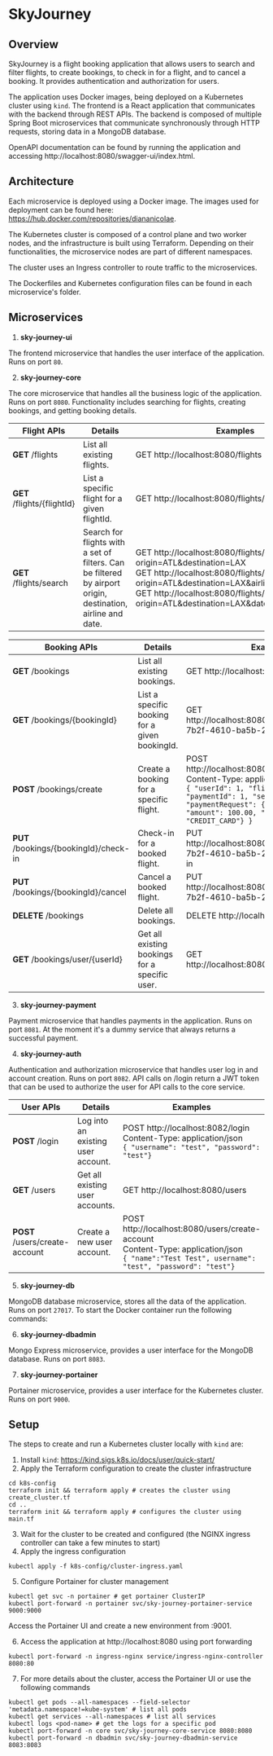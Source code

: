 # SkyJourney

## Overview

SkyJourney is a flight booking application that allows users to search and filter flights, to create bookings, to check in for a flight, and to cancel a booking.
It provides authentication and authorization for users.

The application uses Docker images, being deployed on a Kubernetes cluster using `kind`. 
The frontend is a React application that communicates with the backend through REST APIs. 
The backend is composed of multiple Spring Boot microservices that communicate synchronously through HTTP requests, storing data in a MongoDB database.

OpenAPI documentation can be found by running the application and accessing http://localhost:8080/swagger-ui/index.html.

## Architecture

Each microservice is deployed using a Docker image. The images used for deployment can be found here: https://hub.docker.com/repositories/diananicolae.

The Kubernetes cluster is composed of a control plane and two worker nodes, and the infrastructure is built using Terraform.
Depending on their functionalities, the microservice nodes are part of different namespaces.

The cluster uses an Ingress controller to route traffic to the microservices.

The Dockerfiles and Kubernetes configuration files can be found in each microservice's folder.

## Microservices

1. **sky-journey-ui**

The frontend microservice that handles the user interface of the application. Runs on port `80`.

2. **sky-journey-core**

The core microservice that handles all the business logic of the application. Runs on port `8080`.
Functionality includes searching for flights, creating bookings, and getting booking details.

| Flight APIs                          | Details                                                                                                     | Examples                                                                                                                                                                                                                                                    |
|--------------------------------------|-------------------------------------------------------------------------------------------------------------|-------------------------------------------------------------------------------------------------------------------------------------------------------------------------------------------------------------------------------------------------------------|
| **GET** /flights                     | List all existing flights.                                                                                  | GET http://localhost:8080/flights                                                                                                                                                                                                                           |
| **GET** /flights/{flightId}          | List a specific flight for a given flightId.                                                                | GET http://localhost:8080/flights/FL2820                                                                                                                                                                                                                    |
| **GET** /flights/search              | Search for flights with a set of filters. Can be filtered by airport origin, destination, airline and date. | GET http://localhost:8080/flights/search?origin=ATL&destination=LAX <br/> GET http://localhost:8080/flights/search?origin=ATL&destination=LAX&airlines=AIR_CANADA <br/> GET http://localhost:8080/flights/search?origin=ATL&destination=LAX&date=2024-01-13 |

| Booking APIs                           | Details                                        | Examples                                                                                                                                                                                                                             |
|----------------------------------------|------------------------------------------------|--------------------------------------------------------------------------------------------------------------------------------------------------------------------------------------------------------------------------------------|
| **GET** /bookings                      | List all existing bookings.                    | GET http://localhost:8080/bookings                                                                                                                                                                                                   |
| **GET** /bookings/{bookingId}          | List a specific booking for a given bookingId. | GET http://localhost:8080/bookings/706224ca-7b2f-4610-ba5b-22c193ac234e                                                                                                                                                              |
| **POST** /bookings/create              | Create a booking for a specific flight.        | POST http://localhost:8080/bookings/create <br/> Content-Type: application/json <br/> ``` { "userId": 1, "flightId": 2, "paymentId": 1, "seat": "1A", "paymentRequest": {"userId": 1, "amount": 100.00, "method": "CREDIT_CARD"} } ``` |
| **PUT** /bookings/{bookingId}/check-in | Check-in for a booked flight.                  | PUT http://localhost:8080/bookings/706224ca-7b2f-4610-ba5b-22c193ac234e/check-in                                                                                                                                                     |
| **PUT** /bookings/{bookingId}/cancel   | Cancel a booked flight.                        | PUT http://localhost:8080/bookings/706224ca-7b2f-4610-ba5b-22c193ac234e/cancel                                                                                                                                                       |
| **DELETE** /bookings                   | Delete all bookings.                           | DELETE http://localhost:8080/bookings                                                                                                                                                                                                |
| **GET** /bookings/user/{userId}        | Get all existing bookings for a specific user. | GET http://localhost:8080/bookings/user/12345                                                                                                                                                                                |

3. **sky-journey-payment**

Payment microservice that handles payments in the application. Runs on port `8081`.
At the moment it's a dummy service that always returns a successful payment.

4. **sky-journey-auth**

Authentication and authorization microservice that handles user log in and account creation. Runs on port `8082`.
API calls on /login return a JWT token that can be used to authorize the user for API calls to the core service.

| User APIs                      | Details                            | Examples                                                                                                                                                        |
|--------------------------------|------------------------------------|-----------------------------------------------------------------------------------------------------------------------------------------------------------------|
| **POST** /login                | Log into an existing user account. | POST http://localhost:8082/login <br/> Content-Type: application/json <br/> ``` { "username": "test", "password": "test"} ```                                   |
| **GET** /users                 | Get all existing user accounts.    | GET http://localhost:8080/users                                                                                                                                 |
| **POST** /users/create-account | Create a new user account.         | POST http://localhost:8080/users/create-account <br/> Content-Type: application/json <br/> ``` { "name":"Test Test", username": "test", "password": "test"} ``` |

5. **sky-journey-db**

MongoDB database microservice, stores all the data of the application. Runs on port `27017`.
To start the Docker container run the following commands:

6. **sky-journey-dbadmin**

Mongo Express microservice, provides a user interface for the MongoDB database. Runs on port `8083`.

7. **sky-journey-portainer**

Portainer microservice, provides a user interface for the Kubernetes cluster. Runs on port `9000`.

## Setup

The steps to create and run a Kubernetes cluster locally with `kind` are:
1. Install `kind`: https://kind.sigs.k8s.io/docs/user/quick-start/
2. Apply the Terraform configuration to create the cluster infrastructure
```shell
cd k8s-config
terraform init && terraform apply # creates the cluster using create_cluster.tf
cd ..
terraform init && terraform apply # configures the cluster using main.tf
```
3. Wait for the cluster to be created and configured (the NGINX ingress controller can take a few minutes to start)
4. Apply the ingress configuration
```shell
kubectl apply -f k8s-config/cluster-ingress.yaml
```
5. Configure Portainer for cluster management
``` shell
kubectl get svc -n portainer # get portainer ClusterIP
kubectl port-forward -n portainer svc/sky-journey-portainer-service 9000:9000
```
Access the Portainer UI and create a new environment from <ClusterIP>:9001.

6. Access the application at http://localhost:8080 using port forwarding
```shell
kubectl port-forward -n ingress-nginx service/ingress-nginx-controller 8080:80
```
7. For more details about the cluster, access the Portainer UI or use the following commands
```shell
kubectl get pods --all-namespaces --field-selector 'metadata.namespace!=kube-system' # list all pods
kubectl get services --all-namespaces # list all services
kubectl logs <pod-name> # get the logs for a specific pod
kubectl port-forward -n core svc/sky-journey-core-service 8080:8080 
kubectl port-forward -n dbadmin svc/sky-journey-dbadmin-service 8083:8083
```

